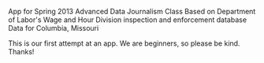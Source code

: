 App for Spring 2013 Advanced Data Journalism Class
Based on Department of Labor's Wage and Hour Division inspection and enforcement database
Data for Columbia, Missouri

This is our first attempt at an app. We are beginners, so please be kind. 
Thanks!
